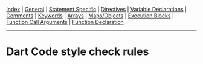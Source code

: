 [Index](index) |
[General](general) |
[Statement Specific](statement) |
[Directives](directive) |
[Variable Declarations](variable) |
[Comments](comment) |
[Keywords](keyword) |
[Arrays](array) |
[Maps/Objects](map) |
[Execution Blocks](block) |
[Function Call Arguments](call) |
[Function Declaration](function)

---
# Dart Code style check rules
